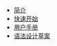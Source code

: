 * [简介](/)
* [快速开始](/zh-cn/快速开始.md)
* [用户手册](/zh-cn/manual/README.md)
* [语法设计草案](/zh-cn/proposals/README.md)
